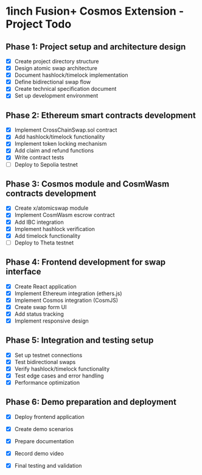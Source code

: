 # 1inch Fusion+ Cosmos Extension - Project Todo

## Phase 1: Project setup and architecture design
- [x] Create project directory structure
- [x] Design atomic swap architecture
- [x] Document hashlock/timelock implementation
- [x] Define bidirectional swap flow
- [x] Create technical specification document
- [x] Set up development environment

## Phase 2: Ethereum smart contracts development
- [x] Implement CrossChainSwap.sol contract
- [x] Add hashlock/timelock functionality
- [x] Implement token locking mechanism
- [x] Add claim and refund functions
- [x] Write contract tests
- [ ] Deploy to Sepolia testnet

## Phase 3: Cosmos module and CosmWasm contracts development
- [x] Create x/atomicswap module
- [x] Implement CosmWasm escrow contract
- [x] Add IBC integration
- [x] Implement hashlock verification
- [x] Add timelock functionality
- [ ] Deploy to Theta testnet

## Phase 4: Frontend development for swap interface
- [x] Create React application
- [x] Implement Ethereum integration (ethers.js)
- [x] Implement Cosmos integration (CosmJS)
- [x] Create swap form UI
- [x] Add status tracking
- [x] Implement responsive design

## Phase 5: Integration and testing setup
- [x] Set up testnet connections
- [x] Test bidirectional swaps
- [x] Verify hashlock/timelock functionality
- [x] Test edge cases and error handling
- [x] Performance optimization

## Phase 6: Demo preparation and deployment
- [x] Deploy frontend application
- [x] Create demo scenarios
- [x] Prepare documentation
- [x] Record demo video
- [x] Final testing and validation

